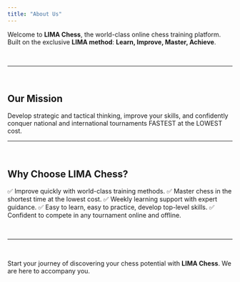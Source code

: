 ```yaml
---
title: "About Us"
---
```


Welcome to **LIMA Chess**, the world-class online chess training platform. Built on the exclusive **LIMA method**: **Learn, Improve, Master, Achieve**.

&nbsp;

---

&nbsp;

## Our Mission

Develop strategic and tactical thinking, improve your skills, and confidently conquer national and international tournaments FASTEST at the LOWEST cost.
&nbsp;

---

&nbsp;

## Why Choose LIMA Chess?

✅ Improve quickly with world-class training methods.
✅ Master chess in the shortest time at the lowest cost.
✅ Weekly learning support with expert guidance.
✅ Easy to learn, easy to practice, develop top-level skills.
✅ Confident to compete in any tournament online and offline.

&nbsp;

---

&nbsp;

Start your journey of discovering your chess potential with **LIMA Chess**. We are here to accompany you.
